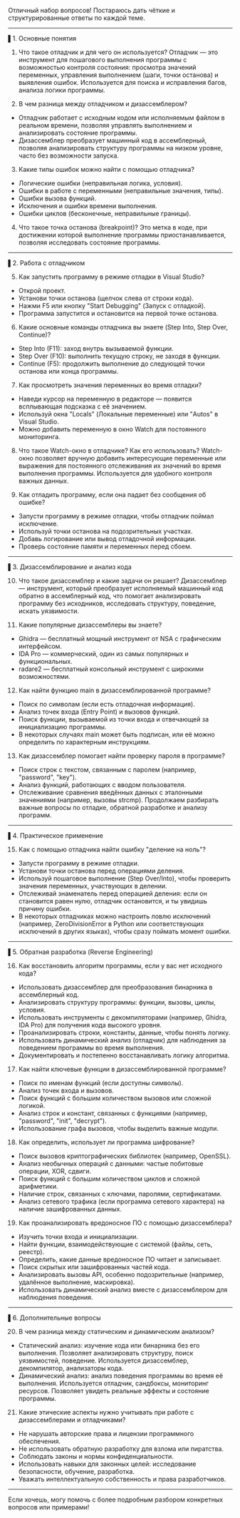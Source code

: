 Отличный набор вопросов! Постараюсь дать чёткие и структурированные ответы по каждой теме.

---

▌1. Основные понятия

1. Что такое отладчик и для чего он используется? 
Отладчик — это инструмент для пошагового выполнения программы с возможностью контроля состояния: просмотра значений переменных, управления выполнением (шаги, точки останова) и выявления ошибок. Используется для поиска и исправления багов, анализа логики программы.

2. В чем разница между отладчиком и дизассемблером? 
- Отладчик работает с исходным кодом или исполняемым файлом в реальном времени, позволяя управлять выполнением и анализировать состояние программы. 
- Дизассемблер преобразует машинный код в ассемблерный, позволяя анализировать структуру программы на низком уровне, часто без возможности запуска.

3. Какие типы ошибок можно найти с помощью отладчика? 
- Логические ошибки (неправильная логика, условия). 
- Ошибки в работе с переменными (неправильные значения, типы). 
- Ошибки вызова функций. 
- Исключения и ошибки времени выполнения. 
- Ошибки циклов (бесконечные, неправильные границы). 

4. Что такое точка останова (breakpoint)? 
Это метка в коде, при достижении которой выполнение программы приостанавливается, позволяя исследовать состояние программы.

---

▌2. Работа с отладчиком

5. Как запустить программу в режиме отладки в Visual Studio? 
- Открой проект. 
- Установи точки останова (щелчок слева от строки кода). 
- Нажми F5 или кнопку "Start Debugging" (Запуск с отладкой). 
- Программа запустится и остановится на первой точке останова.

6. Какие основные команды отладчика вы знаете (Step Into, Step Over, Continue)? 
- Step Into (F11): заход внутрь вызываемой функции. 
- Step Over (F10): выполнить текущую строку, не заходя в функции. 
- Continue (F5): продолжить выполнение до следующей точки останова или конца программы.

7. Как просмотреть значения переменных во время отладки? 
- Наведи курсор на переменную в редакторе — появится всплывающая подсказка с её значением. 
- Используй окна "Locals" (Локальные переменные) или "Autos" в Visual Studio. 
- Можно добавить переменную в окно Watch для постоянного мониторинга.

8. Что такое Watch-окно в отладчике? Как его использовать? 
Watch-окно позволяет вручную добавить интересующие переменные или выражения для постоянного отслеживания их значений во время выполнения программы. Используется для удобного контроля важных данных.

9. Как отладить программу, если она падает без сообщения об ошибке? 
- Запусти программу в режиме отладки, чтобы отладчик поймал исключение. 
- Используй точки останова на подозрительных участках. 
- Добавь логирование или вывод отладочной информации. 
- Проверь состояние памяти и переменных перед сбоем.

---

▌3. Дизассемблирование и анализ кода

10. Что такое дизассемблер и какие задачи он решает? 
Дизассемблер — инструмент, который преобразует исполняемый машинный код обратно в ассемблерный код, что помогает анализировать программу без исходников, исследовать структуру, поведение, искать уязвимости.

11. Какие популярные дизассемблеры вы знаете? 
- Ghidra — бесплатный мощный инструмент от NSA с графическим интерфейсом. 
- IDA Pro — коммерческий, один из самых популярных и функциональных. 
- radare2 — бесплатный консольный инструмент с широкими возможностями.

12. Как найти функцию main в дизассемблированной программе? 
- Поиск по символам (если есть отладочная информация). 
- Анализ точек входа (Entry Point) и вызовов функций. 
- Поиск функции, вызываемой из точки входа и отвечающей за инициализацию программы. 
- В некоторых случаях main может быть подписан, или её можно определить по характерным инструкциям.

13. Как дизассемблер помогает найти проверку пароля в программе? 
- Поиск строк с текстом, связанным с паролем (например, "password", "key"). 
- Анализ функций, работающих с вводом пользователя. 
- Отслеживание сравнения введённых данных с эталонными значениями (например, вызовы strcmp). 
Продолжаем разбирать важные вопросы по отладке, обратной разработке и анализу программ.

---

▌4. Практическое применение

15. Как с помощью отладчика найти ошибку "деление на ноль"?

- Запусти программу в режиме отладки. 
- Установи точки останова перед операциями деления. 
- Используй пошаговое выполнение (Step Over/Into), чтобы проверить значения переменных, участвующих в делении. 
- Отслеживай знаменатель перед операцией деления: если он становится равен нулю, отладчик остановится, и ты увидишь причину ошибки. 
- В некоторых отладчиках можно настроить ловлю исключений (например, ZeroDivisionError в Python или соответствующих исключений в других языках), чтобы сразу поймать момент ошибки.

---

▌5. Обратная разработка (Reverse Engineering)

16. Как восстановить алгоритм программы, если у вас нет исходного кода?

- Использовать дизассемблер для преобразования бинарника в ассемблерный код. 
- Анализировать структуру программы: функции, вызовы, циклы, условия. 
- Использовать инструменты с декомпиляторами (например, Ghidra, IDA Pro) для получения кода высокого уровня. 
- Проанализировать строки, константы, данные, чтобы понять логику. 
- Использовать динамический анализ (отладчик) для наблюдения за поведением программы во время выполнения. 
- Документировать и постепенно восстанавливать логику алгоритма.

17. Как найти ключевые функции в дизассемблированной программе?

- Поиск по именам функций (если доступны символы). 
- Анализ точек входа и вызовов. 
- Поиск функций с большим количеством вызовов или сложной логикой. 
- Анализ строк и констант, связанных с функциями (например, "password", "init", "decrypt"). 
- Использование графа вызовов, чтобы выделить важные модули.

18. Как определить, использует ли программа шифрование?

- Поиск вызовов криптографических библиотек (например, OpenSSL). 
- Анализ необычных операций с данными: частые побитовые операции, XOR, сдвиги. 
- Поиск функций с большим количеством циклов и сложной арифметики. 
- Наличие строк, связанных с ключами, паролями, сертификатами. 
- Анализ сетевого трафика (если программа сетевого характера) на наличие зашифрованных данных.

19. Как проанализировать вредоносное ПО с помощью дизассемблера?

- Изучить точки входа и инициализации. 
- Найти функции, взаимодействующие с системой (файлы, сеть, реестр). 
- Определить, какие данные вредоносное ПО читает и записывает. 
- Поиск скрытых или зашифрованных частей кода. 
- Анализировать вызовы API, особенно подозрительные (например, удалённое выполнение, маскировка). 
- Использовать динамический анализ вместе с дизассемблером для наблюдения поведения.

---

▌6. Дополнительные вопросы

20. В чем разница между статическим и динамическим анализом?

- Статический анализ: изучение кода или бинарника без его выполнения. Позволяет анализировать структуру, поиск уязвимостей, поведение. Используется дизассемблер, декомпилятор, анализаторы кода. 
- Динамический анализ: анализ поведения программы во время её выполнения. Используется отладчик, сандбоксы, мониторинг ресурсов. Позволяет увидеть реальные эффекты и состояние программы.

21. Какие этические аспекты нужно учитывать при работе с дизассемблерами и отладчиками?

- Не нарушать авторские права и лицензии программного обеспечения. 
- Не использовать обратную разработку для взлома или пиратства. 
- Соблюдать законы и нормы конфиденциальности. 
- Использовать навыки для законных целей: исследование безопасности, обучение, разработка. 
- Уважать интеллектуальную собственность и права разработчиков.

---

Если хочешь, могу помочь с более подробным разбором конкретных вопросов или примерами!
